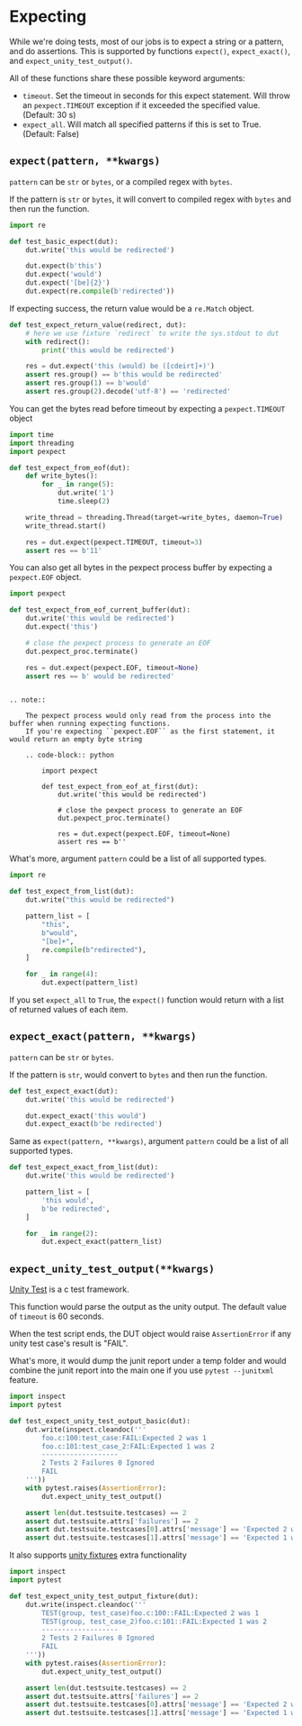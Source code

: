 # Expecting

While we're doing tests, most of our jobs is to expect a string or a pattern, and do assertions. This is supported by
functions `expect()`, `expect_exact()`, and `expect_unity_test_output()`.

All of these functions share these possible keyword arguments:

-  `timeout`. Set the timeout in seconds for this expect statement. Will throw an `pexpect.TIMEOUT` exception if it exceeded the specified value. (Default: 30 s)
-  `expect_all`. Will match all specified patterns if this is set to True. (Default: False)

## `expect(pattern, **kwargs)`

`pattern` can be `str` or `bytes`, or a compiled regex with `bytes`.

If the pattern is `str` or `bytes`, it will convert to compiled regex with `bytes` and then run the function.

```python
import re

def test_basic_expect(dut):
    dut.write('this would be redirected')

    dut.expect(b'this')
    dut.expect('would')
    dut.expect('[be]{2}')
    dut.expect(re.compile(b'redirected'))
```

If expecting success, the return value would be a `re.Match` object.

```python
def test_expect_return_value(redirect, dut):
    # here we use fixture `redirect` to write the sys.stdout to dut
    with redirect():
        print('this would be redirected')

    res = dut.expect('this (would) be ([cdeirt]+)')
    assert res.group() == b'this would be redirected'
    assert res.group(1) == b'would'
    assert res.group(2).decode('utf-8') == 'redirected'
```

You can get the bytes read before timeout by expecting a `pexpect.TIMEOUT` object

```python
import time
import threading
import pexpect

def test_expect_from_eof(dut):
    def write_bytes():
        for _ in range(5):
            dut.write('1')
            time.sleep(2)

    write_thread = threading.Thread(target=write_bytes, daemon=True)
    write_thread.start()

    res = dut.expect(pexpect.TIMEOUT, timeout=3)
    assert res == b'11'
```

You can also get all bytes in the pexpect process buffer by expecting a `pexpect.EOF` object.

```python
import pexpect

def test_expect_from_eof_current_buffer(dut):
    dut.write('this would be redirected')
    dut.expect('this')

    # close the pexpect process to generate an EOF
    dut.pexpect_proc.terminate()

    res = dut.expect(pexpect.EOF, timeout=None)
    assert res == b' would be redirected'
```

```{eval-rst}

.. note::

    The pexpect process would only read from the process into the buffer when running expecting functions.
    If you're expecting ``pexpect.EOF`` as the first statement, it would return an empty byte string

    .. code-block:: python

        import pexpect

        def test_expect_from_eof_at_first(dut):
            dut.write('this would be redirected')

            # close the pexpect process to generate an EOF
            dut.pexpect_proc.terminate()

            res = dut.expect(pexpect.EOF, timeout=None)
            assert res == b''

```

What's more, argument `pattern` could be a list of all supported types.

```python
import re

def test_expect_from_list(dut):
    dut.write("this would be redirected")

    pattern_list = [
        "this",
        b"would",
        "[be]+",
        re.compile(b"redirected"),
    ]

    for _ in range(4):
        dut.expect(pattern_list)
```

If you set `expect_all` to `True`, the `expect()` function would return with a list of returned values of each item.

## `expect_exact(pattern, **kwargs)`

`pattern` can be `str` or `bytes`.

If the pattern is `str`, would convert to `bytes` and then run the function.

```python
def test_expect_exact(dut):
    dut.write('this would be redirected')

    dut.expect_exact('this would')
    dut.expect_exact(b'be redirected')
```

Same as `expect(pattern, **kwargs)`, argument `pattern` could be a list of all supported types.

```python
def test_expect_exact_from_list(dut):
    dut.write('this would be redirected')

    pattern_list = [
        'this would',
        b'be redirected',
    ]

    for _ in range(2):
        dut.expect_exact(pattern_list)
```

## `expect_unity_test_output(**kwargs)`

[Unity Test](https://github.com/ThrowTheSwitch/Unity) is a c test framework.

This function would parse the output as the unity output. The default value of `timeout` is 60 seconds.

When the test script ends, the DUT object would raise `AssertionError` if any unity test case's result is "FAIL".

What's more, it would dump the junit report under a temp folder and would combine the junit report into the main one if you use `pytest --junitxml` feature.

```python
import inspect
import pytest

def test_expect_unity_test_output_basic(dut):
    dut.write(inspect.cleandoc('''
        foo.c:100:test_case:FAIL:Expected 2 was 1
        foo.c:101:test_case_2:FAIL:Expected 1 was 2
        -------------------
        2 Tests 2 Failures 0 Ignored
        FAIL
    '''))
    with pytest.raises(AssertionError):
        dut.expect_unity_test_output()

    assert len(dut.testsuite.testcases) == 2
    assert dut.testsuite.attrs['failures'] == 2
    assert dut.testsuite.testcases[0].attrs['message'] == 'Expected 2 was 1'
    assert dut.testsuite.testcases[1].attrs['message'] == 'Expected 1 was 2'
```

It also supports [unity fixtures](https://github.com/ThrowTheSwitch/Unity/tree/master/extras/fixture) extra functionality

```python
import inspect
import pytest

def test_expect_unity_test_output_fixture(dut):
    dut.write(inspect.cleandoc('''
        TEST(group, test_case)foo.c:100::FAIL:Expected 2 was 1
        TEST(group, test_case_2)foo.c:101::FAIL:Expected 1 was 2
        -------------------
        2 Tests 2 Failures 0 Ignored
        FAIL
    '''))
    with pytest.raises(AssertionError):
        dut.expect_unity_test_output()

    assert len(dut.testsuite.testcases) == 2
    assert dut.testsuite.attrs['failures'] == 2
    assert dut.testsuite.testcases[0].attrs['message'] == 'Expected 2 was 1'
    assert dut.testsuite.testcases[1].attrs['message'] == 'Expected 1 was 2'
```
